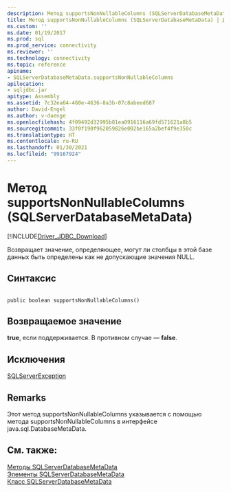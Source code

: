 ```yaml
---
description: Метод supportsNonNullableColumns (SQLServerDatabaseMetaData)
title: Метод supportsNonNullableColumns (SQLServerDatabaseMetaData) | Документация Майкрософт
ms.custom: ''
ms.date: 01/19/2017
ms.prod: sql
ms.prod_service: connectivity
ms.reviewer: ''
ms.technology: connectivity
ms.topic: reference
apiname:
- SQLServerDatabaseMetaData.supportsNonNullableColumns
apilocation:
- sqljdbc.jar
apitype: Assembly
ms.assetid: 7c32ea64-460e-4636-8a3b-07c8abeed687
author: David-Engel
ms.author: v-daenge
ms.openlocfilehash: 4f09492d32995b81ea0916116a69fd571621a8b5
ms.sourcegitcommit: 33f0f190f962059826e002be165a2bef4f9e350c
ms.translationtype: HT
ms.contentlocale: ru-RU
ms.lasthandoff: 01/30/2021
ms.locfileid: "99167924"
---
```

# <a name="supportsnonnullablecolumns-method-sqlserverdatabasemetadata"></a>Метод supportsNonNullableColumns (SQLServerDatabaseMetaData)
[!INCLUDE[Driver_JDBC_Download](../../../includes/driver_jdbc_download.md)]

  Возвращает значение, определяющее, могут ли столбцы в этой базе данных быть определены как не допускающие значения NULL.  
  
## <a name="syntax"></a>Синтаксис  
  
```  
  
public boolean supportsNonNullableColumns()  
```  
  
## <a name="return-value"></a>Возвращаемое значение  
 **true**, если поддерживается. В противном случае — **false**.  
  
## <a name="exceptions"></a>Исключения  
 [SQLServerException](../../../connect/jdbc/reference/sqlserverexception-class.md)  
  
## <a name="remarks"></a>Remarks  
 Этот метод supportsNonNullableColumns указывается с помощью метода supportsNonNullableColumns в интерфейсе java.sql.DatabaseMetaData.  
  
## <a name="see-also"></a>См. также:  
 [Методы SQLServerDatabaseMetaData](../../../connect/jdbc/reference/sqlserverdatabasemetadata-methods.md)   
 [Элементы SQLServerDatabaseMetaData](../../../connect/jdbc/reference/sqlserverdatabasemetadata-members.md)   
 [Класс SQLServerDatabaseMetaData](../../../connect/jdbc/reference/sqlserverdatabasemetadata-class.md)  
  
  
